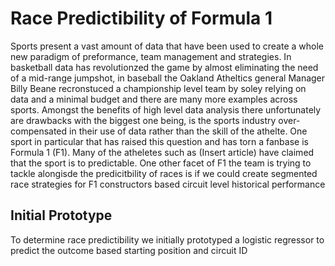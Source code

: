 # Race Predictibility of Formula 1
Sports present a vast amount of data that have been used to create a whole new paradigm of preformance, team management and strategies. In basketball data has revolutionzed the game by almost eliminating the need of a mid-range jumpshot, in baseball the Oakland Atheltics general Manager Billy Beane recronstuced a championship level team by soley relying on data and a minimal budget and there are many more examples across sports. Amongst the benefits of high level data analysis there unfortunately are drawbacks with the biggest one being, is the sports industry over-compensated in their use of data rather than the skill of the athelte. One sport in particular that has raised this question and has torn a fanbase is Formula 1 (F1). Many of the atheletes such as (Insert article) have claimed that the sport is to predictable. One other facet of F1 the team is trying to tackle alongisde the predicitbility of races is if we could create segmented race strategies for F1 constructors based circuit level historical performance



 ## Initial Prototype
To determine race predictibility we initially prototyped a logistic regressor to predict the outcome based starting position and circuit ID 
    